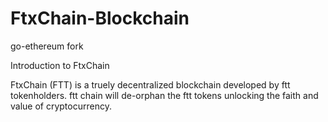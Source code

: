 # FtxChain-Blockchain
go-ethereum fork

Introduction to FtxChain

FtxChain (FTT) is a truely decentralized blockchain developed by ftt tokenholders.
ftt chain will de-orphan the ftt tokens unlocking the faith and value of cryptocurrency.
